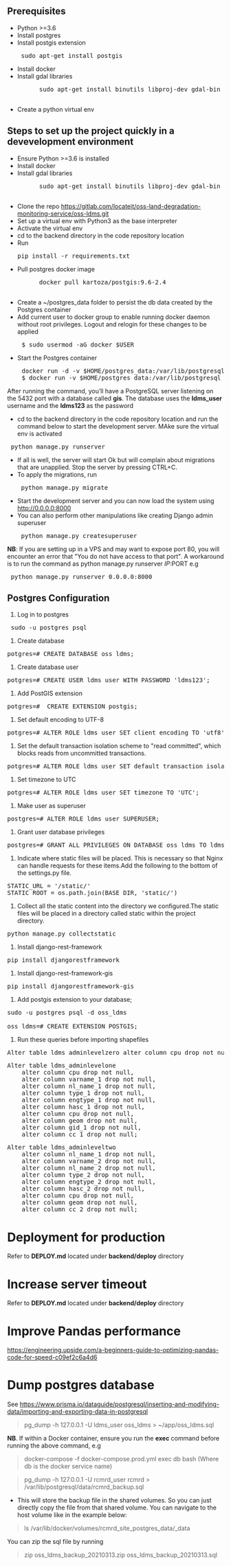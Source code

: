 ## Prerequisites

* Python >=3.6
* Install postgres
* Install postgis extension <pre> sudo apt-get install postgis </pre>
* Install docker
* Install gdal libraries 
    <pre>
        sudo apt-get install binutils libproj-dev gdal-bin
    </pre>
* Create a python virtual env

## Steps to set up the project quickly in a devevelopment environment

* Ensure Python >=3.6 is installed
* Install docker
* Install gdal libraries 
    <pre>
        sudo apt-get install binutils libproj-dev gdal-bin
    </pre>
* Clone the repo https://gitlab.com/locateit/oss-land-degradation-monitoring-service/oss-ldms.git
* Set up a virtual env with Python3 as the base interpreter
* Activate the virtual env
* cd to the backend directory in the code repository location
* Run <pre>pip install -r requirements.txt </pre>
* Pull postgres docker image
    <pre>
        docker pull kartoza/postgis:9.6-2.4
    </pre>
* Create a ~/postgres_data folder to persist the db data created by the Postgres container
* Add current user to docker group to enable running docker daemon without root privileges. Logout and relogin for these changes to be applied
<pre>
    $ sudo usermod -aG docker $USER
</pre>

* Start the Postgres container
<pre>
    docker run -d -v $HOME/postgres_data:/var/lib/postgresql kartoza/postgis
    $ docker run -v $HOME/postgres_data:/var/lib/postgresql --name=postgis -d -e POSTGRES_USER=ldms_user -e POSTGRES_PASS=ldms123 -e POSTGRES_DBNAME=oss_ldms -p 5432:5432 kartoza/postgis:9.6-2.4
</pre>
After running the command, you’ll have a PostgreSQL server listening on the 5432 port with a database called **gis**. The database uses the **ldms_user** username and the **ldms123** as the password
* cd to the backend directory in the code repository location and run the command below to start the development server. MAke sure the virtual env is activated
<pre> python manage.py runserver </pre>
* If all is well, the server will start Ok but will complain about migrations that are unapplied. Stop the server by pressing CTRL+C.
* To apply the migrations, run <pre> python manage.py migrate </pre>
* Start the development server and you can now load the system using http://0.0.0.0:8000
* You can also perform other manipulations like creating Django admin superuser <pre> python manage.py createsuperuser </pre>

**NB**: If you are setting up in a VPS and may want to expose port 80, you will encounter an error that "You do not have access to that port". A workaround is to run the command as python manage.py runserver $IP:$PORT e.g <pre> python manage.py runserver 0.0.0.0:8000</pre>

## Postgres Configuration

1. Log in to postgres
<pre> sudo -u postgres psql </pre>

1. Create database
<pre>
potgres=# CREATE DATABASE oss_ldms;
</pre>

1. Create database user
<pre>
potgres=# CREATE USER ldms_user WITH PASSWORD 'ldms123';
</pre>

1. Add PostGIS extension
<pre>
potgres=#  CREATE EXTENSION postgis;
</pre>

1. Set default encoding to UTF-8
<pre>
potgres=# ALTER ROLE ldms_user SET client_encoding TO 'utf8';
</pre>

1. Set the default transaction isolation scheme to "read committed", which blocks reads from uncommitted transactions.
<pre>
potgres=# ALTER ROLE ldms_user SET default_transaction_isolation TO 'read committed';
</pre>

1. Set timezone to UTC
<pre>
potgres=# ALTER ROLE ldms_user SET timezone TO 'UTC';
</pre>

1. Make user as superuser
<pre>
postgres=# ALTER ROLE ldms_user SUPERUSER;
</pre>

1. Grant user database privileges
<pre>
postgres=# GRANT ALL PRIVILEGES ON DATABASE oss_ldms TO ldms_user;
</pre>

1. Indicate where static files will be placed. This is necessary so that Nginx can handle requests for these items.Add the following to the bottom of the settings.py file.

<pre>
STATIC_URL = '/static/'
STATIC_ROOT = os.path.join(BASE_DIR, 'static/')
</pre>

1. Collect all the static content into the directory we configured.The static files will be placed in a directory called static within the project directory.

<pre>
python manage.py collectstatic
</pre>

1. Install django-rest-framework
<pre>
pip install djangorestframework
</pre>

1. Install django-rest-framework-gis
<pre>
pip install djangorestframework-gis
</pre>

1. Add postgis extension to your database;

<pre>
sudo -u postgres psql -d oss_ldms

oss_ldms=# CREATE EXTENSION POSTGIS;
</pre>

1. Run these queries before importing shapefiles

<pre>
Alter table ldms_adminlevelzero alter column cpu drop not null, alter column geom drop not null;
</pre>

<pre>
Alter table ldms_adminlevelone 
    alter column cpu drop not null, 
    alter column varname_1 drop not null, 
    alter column nl_name_1 drop not null, 
    alter column type_1 drop not null, 
    alter column engtype_1 drop not null, 
    alter column hasc_1 drop not null, 
    alter column cpu drop not null, 
    alter column geom drop not null, 
    alter column gid_1 drop not null, 
    alter column cc_1 drop not null;
</pre>

<pre>
Alter table ldms_adminleveltwo 
    alter column nl_name_1 drop not null, 
    alter column varname_2 drop not null, 
    alter column nl_name_2 drop not null, 
    alter column type_2 drop not null, 
    alter column engtype_2 drop not null, 
    alter column hasc_2 drop not null, 
    alter column cpu drop not null,
    alter column geom drop not null, 
    alter column cc_2 drop not null;
</pre>

# Deployment for production

Refer to **DEPLOY.md** located under **backend/deploy** directory

# Increase server timeout

Refer to **DEPLOY.md** located under **backend/deploy** directory

# Improve Pandas performance

https://engineering.upside.com/a-beginners-guide-to-optimizing-pandas-code-for-speed-c09ef2c6a4d6

# Dump postgres database

See https://www.prisma.io/dataguide/postgresql/inserting-and-modifying-data/importing-and-exporting-data-in-postgresql


> pg_dump -h 127.0.0.1 -U ldms_user oss_ldms > ~/app/oss_ldms.sql

**NB**. If within a Docker container, ensure you run the **exec** command before running the above command, e.g

> docker-compose -f docker-compose.prod.yml exec db bash
(Where db is the docker service name)

> pg_dump -h 127.0.0.1 -U rcmrd_user rcmrd > /var/lib/postgresql/data/rcmrd_backup.sql

* This will store the backup file in the shared volumes. So you can just directly copy the file from that shared volume. You can navigate to the host volume like in the example below:

> ls /var/lib/docker/volumes/rcmrd_site_postgres_data/_data

You can zip the sql file by running 

> zip oss_ldms_backup_20210313.zip oss_ldms_backup_20210313.sql